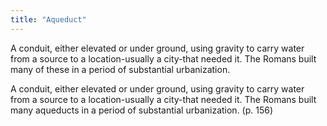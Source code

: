 ```yaml
---
title: "Aqueduct"
---
```

A conduit, either elevated or under ground, using gravity to carry water from a source to a location-usually a city-that needed it. The Romans built many of these in a period of substantial urbanization.

A conduit, either elevated or under ground, using gravity to carry water from a source to a location-usually a city-that needed it. The Romans built many aqueducts in a period of substantial urbanization. (p. 156)

